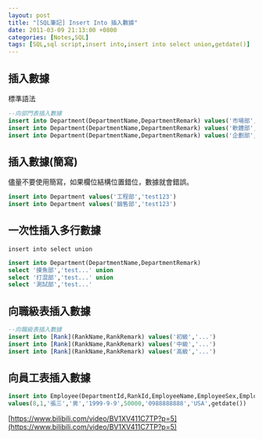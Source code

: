 ```yaml
---
layout: post
title: "[SQL筆記] Insert Into 插入數據"
date: 2011-03-09 21:13:00 +0800
categories: [Notes,SQL]
tags: [SQL,sql script,insert into,insert into select union,getdate()]
---
```


## 插入數據
標準語法

```sql
--向部門表插入數據
insert into Department(DepartmentName,DepartmentRemark) values('市場部','test')
insert into Department(DepartmentName,DepartmentRemark) values('軟體部','test')
insert into Department(DepartmentName,DepartmentRemark) values('企劃部','test')
```

## 插入數據(簡寫)
儘量不要使用簡寫，如果欄位結構位置錯位，數據就會錯誤。

```sql
insert into Department values('工程部','test123')
insert into Department values('銷售部','test123')
```
## 一次性插入多行數據
`insert into select union`

```sql
insert into Department(DepartmentName,DepartmentRemark)
select '摸魚部','test...' union
select '打混部','test...' union
select '測試部','test...'
```

## 向職級表插入數據
```sql
--向職級表插入數據
insert into [Rank](RankName,RankRemark) values('初級','...')
insert into [Rank](RankName,RankRemark) values('中級','...')
insert into [Rank](RankName,RankRemark) values('高級','...')
```

## 向員工表插入數據

```sql
insert into Employee(DepartmentId,RankId,EmployeeName,EmployeeSex,EmployeeBirth,EmployeeSalary,EmployeePhone,EmployeeAddress,EmployeeAddTime)
values(8,1,'張三','男','1999-9-9',50000,'0988888888','USA',getdate())
```



[https://www.bilibili.com/video/BV1XV411C7TP?p=5](https://www.bilibili.com/video/BV1XV411C7TP?p=5)
